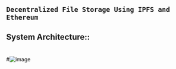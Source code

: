 ## ``` Decentralized File Storage Using IPFS and Ethereum ```


## System Architecture::
#
#![image](https://user-images.githubusercontent.com/86140201/145105138-1361c20e-8240-4877-8255-04bad286e71b.png)
